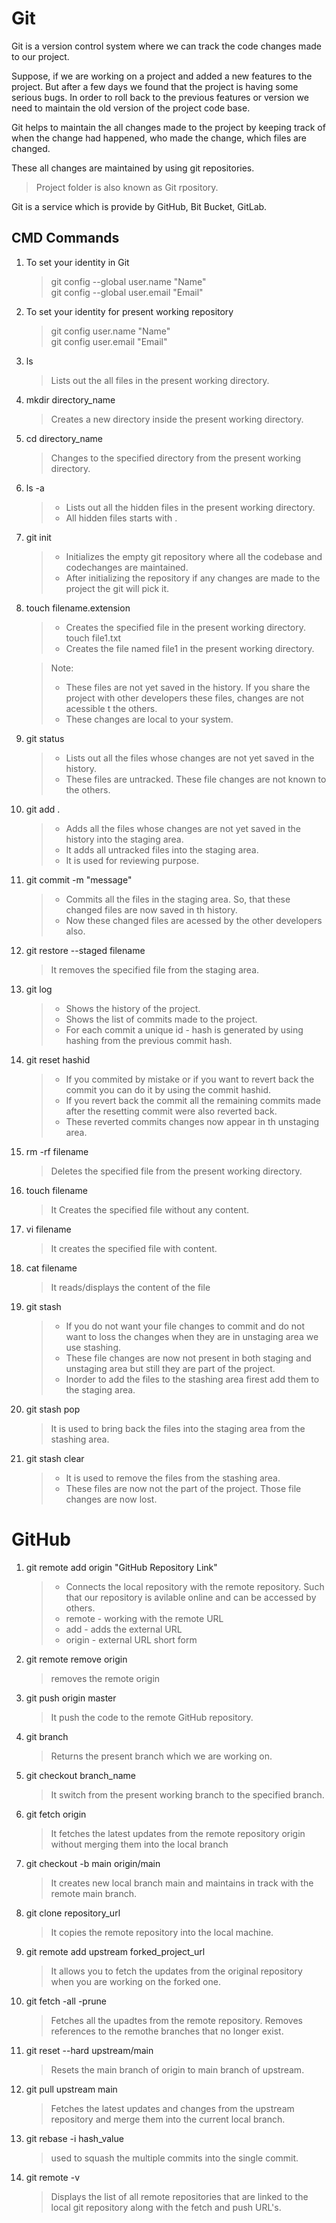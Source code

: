 # Git

Git is a version control system where we can track the code changes made to our project.

Suppose, if we are working on a project and added a new features to the project. But after a few days we found that the project is having some serious bugs. In order to roll back to the previous features or version we need to maintain the old version of the project code base.

Git helps to maintain the all changes made to the project by keeping track of when the change had happened, who made the change, which files are changed.

These all changes are maintained by using git repositories.

> Project folder is also known as Git rpository.

Git is a service which is provide by GitHub, Bit Bucket, GitLab.

## CMD Commands

1. To set your identity in Git
   > git config --global user.name "Name"  
   > git config --global user.email "Email"
2. To set your identity for present working repository
   > git config user.name "Name"  
   > git config user.email "Email"
3. ls

   > Lists out the all files in the present working directory.

4. mkdir directory_name

   > Creates a new directory inside the present working directory.

5. cd directory_name

   > Changes to the specified directory from the present working directory.

6. ls -a

   > - Lists out all the hidden files in the present working directory.
   > - All hidden files starts with .

7. git init

   > - Initializes the empty git repository where all the codebase and codechanges are maintained.
   > - After initializing the repository if any changes are made to the project the git will pick it.

8. touch filename.extension

   > - Creates the specified file in the present working directory.  
   >   touch file1.txt
   > - Creates the file named file1 in the present working directory.

   > Note:
   >
   > - These files are not yet saved in the history. If you share the project with other developers these files, changes are not acessible t the others.
   > - These changes are local to your system.

9. git status
   > - Lists out all the files whose changes are not yet saved in the history.
   > - These files are untracked. These file changes are not known to the others.
10. git add .
    > - Adds all the files whose changes are not yet saved in the history into the staging area.
    > - It adds all untracked files into the staging area.
    > - It is used for reviewing purpose.
11. git commit -m "message"
    > - Commits all the files in the staging area. So, that these changed files are now saved in th history.
    > - Now these changed files are acessed by the other developers also.
12. git restore --staged filename
    > It removes the specified file from the staging area.
13. git log
    > - Shows the history of the project.
    > - Shows the list of commits made to the project.
    > - For each commit a unique id - hash is generated by using hashing from the previous commit hash.
14. git reset hashid
    > - If you commited by mistake or if you want to revert back the commit you can do it by using the commit hashid.
    > - If you revert back the commit all the remaining commits made after the resetting commit were also reverted back.
    > - These reverted commits changes now appear in th unstaging area.
15. rm -rf filename
    > Deletes the specified file from the present working directory.
16. touch filename
    > It Creates the specified file without any content.
17. vi filename
    > It creates the specified file with content.
18. cat filename
    > It reads/displays the content of the file
19. git stash
    > - If you do not want your file changes to commit and do not want to loss the changes when they are in unstaging area we use stashing.
    > - These file changes are now not present in both staging and unstaging area but still they are part of the project.
    > - Inorder to add the files to the stashing area firest add them to the staging area.
20. git stash pop
    > It is used to bring back the files into the staging area from the stashing area.
21. git stash clear
    > - It is used to remove the files from the stashing area.
    > - These files are now not the part of the project. Those file changes are now lost.

# GitHub

1. git remote add origin "GitHub Repository Link"
   > - Connects the local repository with the remote repository. Such that our repository is avilable online and can be accessed by others.
   > - remote - working with the remote URL
   > - add - adds the external URL
   > - origin - external URL short form
2. git remote remove origin
   > removes the remote origin
3. git push origin master
   > It push the code to the remote GitHub repository.
4. git branch
   > Returns the present branch which we are working on.
5. git checkout branch_name
   > It switch from the present working branch to the specified branch.
6. git fetch origin
   > It fetches the latest updates from the remote repository origin without merging them into the local branch
7. git checkout -b main origin/main
   > It creates new local branch main and maintains in track with the remote main branch.
8. git clone repository_url
   > It copies the remote repository into the local machine.
9. git remote add upstream forked_project_url
   > It allows you to fetch the updates from the original repository when you are working on the forked one.
10. git fetch -all -prune
    > Fetches all the upadtes from the remote repository.
    > Removes references to the remothe branches that no longer exist.
11. git reset --hard upstream/main
    > Resets the main branch of origin to main branch of upstream.
12. git pull upstream main
    > Fetches the latest updates and changes from the upstream repository and merge them into the current local branch.
13. git rebase -i hash_value
    > used to squash the multiple commits into the single commit.
14. git remote -v
    >Displays the list of all remote repositories that are linked to the local git repository along with the fetch and push URL's.

